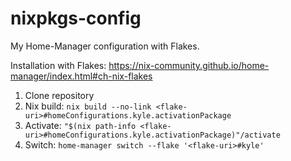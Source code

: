 # nixpkgs-config

My Home-Manager configuration with Flakes.

Installation with Flakes: <https://nix-community.github.io/home-manager/index.html#ch-nix-flakes>

1. Clone repository
2. Nix build: `nix build --no-link <flake-uri>#homeConfigurations.kyle.activationPackage`
3. Activate: `"$(nix path-info <flake-uri>#homeConfigurations.kyle.activationPackage)"/activate`
4. Switch: `home-manager switch --flake '<flake-uri>#kyle'`
